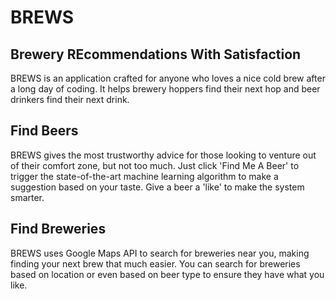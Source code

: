 # BREWS
## Brewery REcommendations With Satisfaction
BREWS is an application crafted for anyone who loves a nice cold brew after a long day of coding. It helps brewery hoppers find their next hop and beer drinkers find their next drink.

## Find Beers
BREWS gives the most trustworthy advice for those looking to venture out of their comfort zone, but not too much. Just click 'Find Me A Beer' to trigger the state-of-the-art machine learning algorithm to make a suggestion based on your taste. Give a beer a 'like' to make the system smarter.

## Find Breweries
BREWS uses Google Maps API to search for breweries near you, making finding your next brew that much easier. You can search for breweries based on location or even based on beer type to ensure they have what you like.
